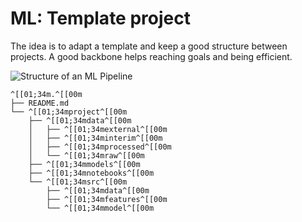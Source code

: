 # ML: Template project

The idea is to adapt a template and keep a good structure between projects. A good backbone helps
reaching goals and being efficient.

![Structure of an ML Pipeline](https://miro.medium.com/max/876/1*fKlYtetGpfWDw0x7rdO6jQ.png)

```
^[[01;34m.^[[00m
├── README.md
└── ^[[01;34mproject^[[00m
    ├── ^[[01;34mdata^[[00m
    │   ├── ^[[01;34mexternal^[[00m
    │   ├── ^[[01;34minterim^[[00m
    │   ├── ^[[01;34mprocessed^[[00m
    │   └── ^[[01;34mraw^[[00m
    ├── ^[[01;34mmodels^[[00m
    ├── ^[[01;34mnotebooks^[[00m
    └── ^[[01;34msrc^[[00m
        ├── ^[[01;34mdata^[[00m
        ├── ^[[01;34mfeatures^[[00m
        └── ^[[01;34mmodel^[[00m
```
